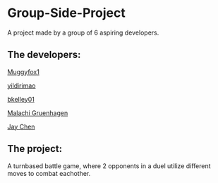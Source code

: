 # Group-Side-Project
A project made by a group of 6 aspiring developers.

## The developers:
[Muggyfox1](https://github.com/Muggyfox1)

[yildirimao](https://github.com/yildirimao)

[bkelley01](https://github.com/bkelley01)

[Malachi Gruenhagen](https://github.com/nurse-the-code)

[Jay Chen](https://github.com/jcsunflower)

## The project:
A turnbased battle game, where 2 opponents in a duel utilize different moves to combat eachother.

